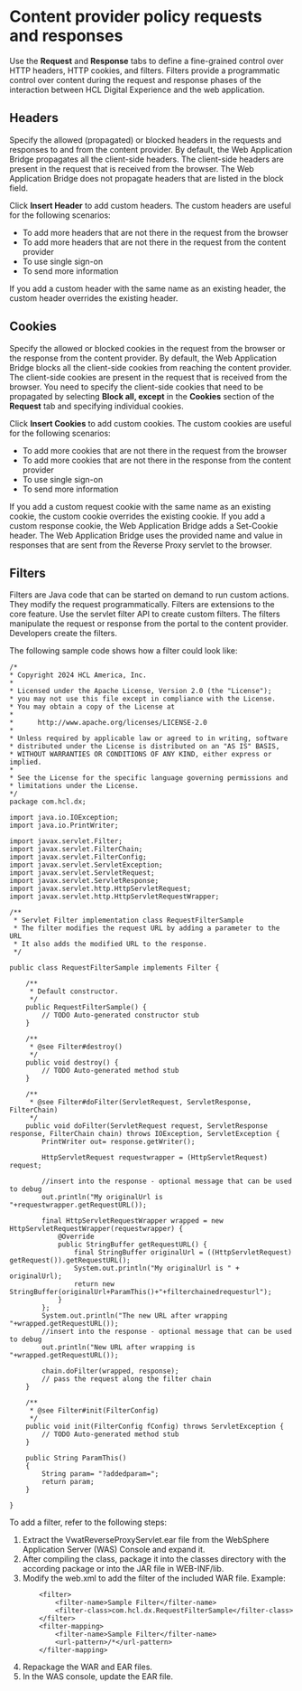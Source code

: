 # Content provider policy requests and responses




Use the **Request** and **Response** tabs to define a fine-grained control over HTTP headers, HTTP cookies, and filters. Filters provide a programmatic control over content during the request and response phases of the interaction between HCL Digital Experience and the web application.

## Headers

Specify the allowed \(propagated\) or blocked headers in the requests and responses to and from the content provider. By default, the Web Application Bridge propagates all the client-side headers. The client-side headers are present in the request that is received from the browser. The Web Application Bridge does not propagate headers that are listed in the block field.

Click **Insert Header** to add custom headers. The custom headers are useful for the following scenarios:

-   To add more headers that are not there in the request from the browser
-   To add more headers that are not there in the request from the content provider
-   To use single sign-on
-   To send more information

If you add a custom header with the same name as an existing header, the custom header overrides the existing header.

## Cookies

Specify the allowed or blocked cookies in the request from the browser or the response from the content provider. By default, the Web Application Bridge blocks all the client-side cookies from reaching the content provider. The client-side cookies are present in the request that is received from the browser. You need to specify the client-side cookies that need to be propagated by selecting **Block all, except** in the **Cookies** section of the **Request** tab and specifying individual cookies.

Click **Insert Cookies** to add custom cookies. The custom cookies are useful for the following scenarios:

-   To add more cookies that are not there in the request from the browser
-   To add more cookies that are not there in the response from the content provider
-   To use single sign-on
-   To send more information

If you add a custom request cookie with the same name as an existing cookie, the custom cookie overrides the existing cookie. If you add a custom response cookie, the Web Application Bridge adds a Set-Cookie header. The Web Application Bridge uses the provided name and value in responses that are sent from the Reverse Proxy servlet to the browser.

## Filters

Filters are Java code that can be started on demand to run custom actions. They modify the request programmatically. Filters are extensions to the core feature. Use the servlet filter API to create custom filters. The filters manipulate the request or response from the portal to the content provider. Developers create the filters.

The following sample code shows how a filter could look like:

```
/*
* Copyright 2024 HCL America, Inc.
*
* Licensed under the Apache License, Version 2.0 (the "License");
* you may not use this file except in compliance with the License.
* You may obtain a copy of the License at
*
*      http://www.apache.org/licenses/LICENSE-2.0
*
* Unless required by applicable law or agreed to in writing, software
* distributed under the License is distributed on an "AS IS" BASIS,
* WITHOUT WARRANTIES OR CONDITIONS OF ANY KIND, either express or implied.
* 
* See the License for the specific language governing permissions and
* limitations under the License.
*/
package com.hcl.dx;

import java.io.IOException;
import java.io.PrintWriter;

import javax.servlet.Filter;
import javax.servlet.FilterChain;
import javax.servlet.FilterConfig;
import javax.servlet.ServletException;
import javax.servlet.ServletRequest;
import javax.servlet.ServletResponse;
import javax.servlet.http.HttpServletRequest;
import javax.servlet.http.HttpServletRequestWrapper;

/**
 * Servlet Filter implementation class RequestFilterSample
 * The filter modifies the request URL by adding a parameter to the URL
 * It also adds the modified URL to the response.
 */

public class RequestFilterSample implements Filter {

    /**
     * Default constructor. 
     */
    public RequestFilterSample() {
        // TODO Auto-generated constructor stub
    }

	/**
	 * @see Filter#destroy()
	 */
	public void destroy() {
		// TODO Auto-generated method stub
	}

	/**
	 * @see Filter#doFilter(ServletRequest, ServletResponse, FilterChain)
	 */
	public void doFilter(ServletRequest request, ServletResponse response, FilterChain chain) throws IOException, ServletException {
		PrintWriter out= response.getWriter();
		
		HttpServletRequest requestwrapper = (HttpServletRequest) request;
		
		//insert into the response - optional message that can be used to debug
		out.println("My originalUrl is "+requestwrapper.getRequestURL());
		
		final HttpServletRequestWrapper wrapped = new HttpServletRequestWrapper(requestwrapper) {
            @Override
            public StringBuffer getRequestURL() {
                final StringBuffer originalUrl = ((HttpServletRequest) getRequest()).getRequestURL();
                System.out.println("My originalUrl is " + originalUrl);
                return new StringBuffer(originalUrl+ParamThis()+"+filterchainedrequesturl");
            }
        };
        System.out.println("The new URL after wrapping "+wrapped.getRequestURL()); 
		//insert into the response - optional message that can be used to debug
        out.println("New URL after wrapping is "+wrapped.getRequestURL());
        
        chain.doFilter(wrapped, response);
		// pass the request along the filter chain
	}

	/**
	 * @see Filter#init(FilterConfig)
	 */
	public void init(FilterConfig fConfig) throws ServletException {
		// TODO Auto-generated method stub
	}
	
	public String ParamThis() 
	{
		String param= "?addedparam=";
		return param;
	}

}

```
To add a filter, refer to the following steps:

1. Extract the VwatReverseProxyServlet.ear file from the WebSphere Application Server (WAS) Console and expand it.
2. After compiling the class, package it into the classes directory with the according package or into the JAR file in WEB-INF/lib.
3. Modify the web.xml to add the filter of the included WAR file.
	Example:
	```
		<filter>
			<filter-name>Sample Filter</filter-name>
			<filter-class>com.hcl.dx.RequestFilterSample</filter-class>
		</filter>
		<filter-mapping>
			<filter-name>Sample Filter</filter-name>
			<url-pattern>/*</url-pattern>
		</filter-mapping>
	```
4. Repackage the WAR and EAR files. 
5. In the WAS console, update the EAR file. 
